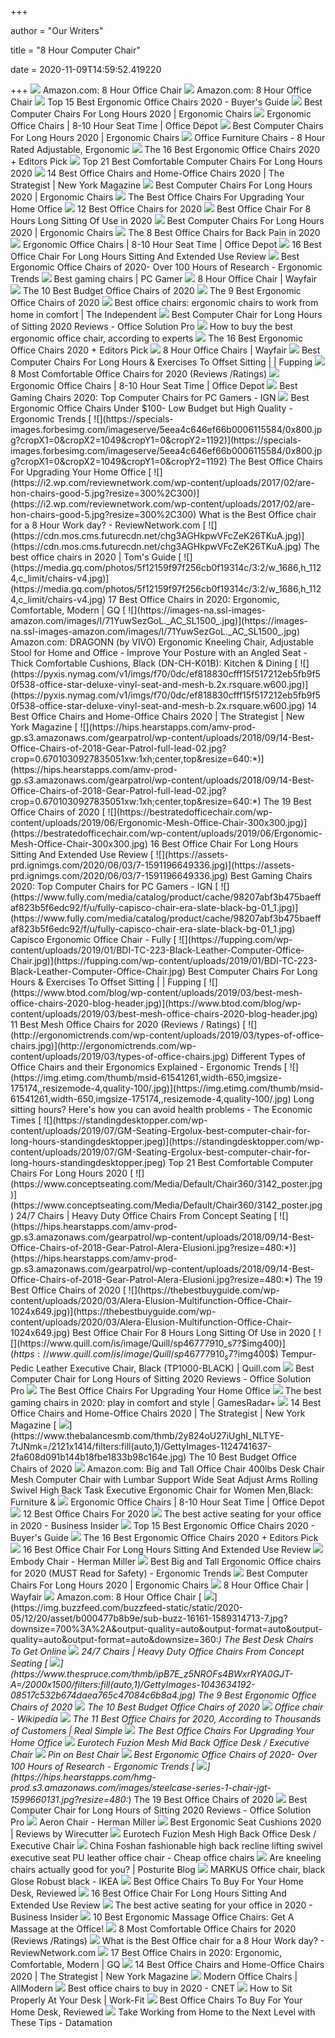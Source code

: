+++
        
author = "Our Writers"
        
title = "8 Hour Computer Chair"
        
date = 2020-11-09T14:59:52.419220
        
+++
[ ![](https://m.media-amazon.com/images/I/91iBJfLWy7L._AC_UY218_.jpg)](https://m.media-amazon.com/images/I/91iBJfLWy7L._AC_UY218_.jpg) Amazon.com: 8 Hour Office Chair
[ ![](https://m.media-amazon.com/images/I/61n38DvGVIL._AC_UY218_.jpg)](https://m.media-amazon.com/images/I/61n38DvGVIL._AC_UY218_.jpg) Amazon.com: 8 Hour Office Chair
[ ![](https://www.republiclab.com/wp-content/uploads/2017/08/best-ergonomic-office-chairs-thumbnail.jpg)](https://www.republiclab.com/wp-content/uploads/2017/08/best-ergonomic-office-chairs-thumbnail.jpg) Top 15 Best Ergonomic Office Chairs 2020 - Buyer's Guide
[ ![](https://www.accessoriesadviser.com/wp-content/uploads/2020/02/Computer-Chair-3.png)](https://www.accessoriesadviser.com/wp-content/uploads/2020/02/Computer-Chair-3.png) Best Computer Chairs For Long Hours 2020 | Ergonomic Chairs
[ ![](https://media.officedepot.com/images/t_search,f_auto/products/9046713/WorkPro-12000-Mesh-Series-Ergonomic-Mid)](https://media.officedepot.com/images/t_search,f_auto/products/9046713/WorkPro-12000-Mesh-Series-Ergonomic-Mid) Ergonomic Office Chairs | 8-10 Hour Seat Time | Office Depot
[ ![](https://www.accessoriesadviser.com/wp-content/uploads/2020/02/Computer-Chair-8.png)](https://www.accessoriesadviser.com/wp-content/uploads/2020/02/Computer-Chair-8.png) Best Computer Chairs For Long Hours 2020 | Ergonomic Chairs
[ ![](https://cubiture.com/wp-content/uploads/2018/01/Ergo-Office-Furniture-Chairs-For-Sale-VOC-540.jpg)](https://cubiture.com/wp-content/uploads/2018/01/Ergo-Office-Furniture-Chairs-For-Sale-VOC-540.jpg) Office Furniture Chairs - 8 Hour Rated Adjustable, Ergonomic
[ ![](https://i.ytimg.com/vi/7YVTS6Yj4Co/maxresdefault.jpg)](https://i.ytimg.com/vi/7YVTS6Yj4Co/maxresdefault.jpg) The 16 Best Ergonomic Office Chairs 2020 + Editors Pick
[ ![](https://standingdesktopper.com/wp-content/uploads/2018/11/Serta-Comfortable-Executive-Office-Chair.jpeg)](https://standingdesktopper.com/wp-content/uploads/2018/11/Serta-Comfortable-Executive-Office-Chair.jpeg) Top 21 Best Comfortable Computer Chairs For Long Hours 2020
[ ![](https://pyxis.nymag.com/v1/imgs/fdc/3a6/86a7075e3525ef1c07994401e3cd530a78-amazon-basics-exec-chair.rsquare.w600.jpg)](https://pyxis.nymag.com/v1/imgs/fdc/3a6/86a7075e3525ef1c07994401e3cd530a78-amazon-basics-exec-chair.rsquare.w600.jpg) 14 Best Office Chairs and Home-Office Chairs 2020 | The Strategist | New  York Magazine
[ ![](https://www.accessoriesadviser.com/wp-content/uploads/2020/02/Computer-Chair-1.png)](https://www.accessoriesadviser.com/wp-content/uploads/2020/02/Computer-Chair-1.png) Best Computer Chairs For Long Hours 2020 | Ergonomic Chairs
[ ![](https://specials-images.forbesimg.com/imageserve/5eea485bdb3b680006a1e736/960x0.jpg?cropX1=0&cropX2=800&cropY1=233&cropY2=766)](https://specials-images.forbesimg.com/imageserve/5eea485bdb3b680006a1e736/960x0.jpg?cropX1=0&cropX2=800&cropY1=233&cropY2=766) The Best Office Chairs For Upgrading Your Home Office
[ ![](https://www.btod.com/blog/wp-content/uploads/2019/02/affirm.jpg)](https://www.btod.com/blog/wp-content/uploads/2019/02/affirm.jpg) 12 Best Office Chairs for 2020
[ ![](https://thebestbuyguide.com/wp-content/uploads/2020/03/Best-office-chair-for-8-hours-long-sitting.jpg)](https://thebestbuyguide.com/wp-content/uploads/2020/03/Best-office-chair-for-8-hours-long-sitting.jpg) Best Office Chair For 8 Hours Long Sitting Of Use in 2020
[ ![](https://www.accessoriesadviser.com/wp-content/uploads/2020/02/Computer-Chair-4.png)](https://www.accessoriesadviser.com/wp-content/uploads/2020/02/Computer-Chair-4.png) Best Computer Chairs For Long Hours 2020 | Ergonomic Chairs
[ ![](https://www.thebalancesmb.com/thmb/9U3S19mn6KmviCa9emPCfbqumE0=/640x640/smart/filters:no_upscale()/717tpSVhAvL._SL1001_-5b5f3e8a46e0fb0050e83f91.jpg)](https://www.thebalancesmb.com/thmb/9U3S19mn6KmviCa9emPCfbqumE0=/640x640/smart/filters:no_upscale()/717tpSVhAvL._SL1001_-5b5f3e8a46e0fb0050e83f91.jpg) The 8 Best Office Chairs for Back Pain in 2020
[ ![](https://media.officedepot.com/images/t_search,f_auto/products/349410/Lorell-Ergonomic-MeshFabric-Mid-Back-Chair)](https://media.officedepot.com/images/t_search,f_auto/products/349410/Lorell-Ergonomic-MeshFabric-Mid-Back-Chair) Ergonomic Office Chairs | 8-10 Hour Seat Time | Office Depot
[ ![](https://bestratedofficechair.com/wp-content/uploads/2015/06/Boss-Black-LeatherPlus-Executive-Chair.jpg)](https://bestratedofficechair.com/wp-content/uploads/2015/06/Boss-Black-LeatherPlus-Executive-Chair.jpg) 16 Best Office Chair For Long Hours Sitting And Extended Use Review
[ ![](http://ergonomictrends.com/wp-content/uploads/2017/07/best-office-chairs-reviews-1.png)](http://ergonomictrends.com/wp-content/uploads/2017/07/best-office-chairs-reviews-1.png) Best Ergonomic Office Chairs of 2020- Over 100 Hours of Research -  Ergonomic Trends
[ ![](https://cdn.mos.cms.futurecdn.net/eTsGaLnVkpozHC9CqhA6dK.jpg)](https://cdn.mos.cms.futurecdn.net/eTsGaLnVkpozHC9CqhA6dK.jpg) Best gaming chairs | PC Gamer
[ ![](https://secure.img1-ag.wfcdn.com/im/31878451/resize-h600-w600%5Ecompr-r85/1275/127569358/Wayfair+Basics+Mesh+Task+Office+Chair.jpg)](https://secure.img1-ag.wfcdn.com/im/31878451/resize-h600-w600%5Ecompr-r85/1275/127569358/Wayfair+Basics+Mesh+Task+Office+Chair.jpg) 8 Hour Office Chair | Wayfair
[ ![](https://www.thebalancesmb.com/thmb/32NtoHYiBK2h31vY8T2PcD6kgZQ=/1500x1500/smart/filters:no_upscale()/ModwayArticulateErgonomicMeshOfficeChairinBlack-5b21558bba61770037203394.jpg)](https://www.thebalancesmb.com/thmb/32NtoHYiBK2h31vY8T2PcD6kgZQ=/1500x1500/smart/filters:no_upscale()/ModwayArticulateErgonomicMeshOfficeChairinBlack-5b21558bba61770037203394.jpg) The 10 Best Budget Office Chairs of 2020
[ ![](https://www.thespruce.com/thmb/-TZyNjYe9X5gmb6qiT_EEjPYhE8=/683x683/smart/filters:no_upscale()/ScreenShot2019-06-11at11.37.40AM-e3c3909c6da94f0d90e0ec7ed8c58ed1.png)](https://www.thespruce.com/thmb/-TZyNjYe9X5gmb6qiT_EEjPYhE8=/683x683/smart/filters:no_upscale()/ScreenShot2019-06-11at11.37.40AM-e3c3909c6da94f0d90e0ec7ed8c58ed1.png) The 9 Best Ergonomic Office Chairs of 2020
[ ![](https://static.independent.co.uk/s3fs-public/thumbnails/image/2020/03/16/16/best-ergonomic-office-chairs-indybest.jpg?width=1200)](https://static.independent.co.uk/s3fs-public/thumbnails/image/2020/03/16/16/best-ergonomic-office-chairs-indybest.jpg?width=1200) Best office chairs: ergonomic chairs to work from home in comfort | The  Independent
[ ![](https://officesolutionpro.com/wp-content/uploads/2020/02/Best-Computer-Chair-for-Long-Hours-of-Sitting-02-officesolutionpro.com_.jpg)](https://officesolutionpro.com/wp-content/uploads/2020/02/Best-Computer-Chair-for-Long-Hours-of-Sitting-02-officesolutionpro.com_.jpg) Best Computer Chair for Long Hours of Sitting 2020 Reviews - Office  Solution Pro
[ ![](https://media2.s-nbcnews.com/i/newscms/2020_25/3390893/ergonomic-office-chairs-kr-2x1-tease-200618_38008296185ce90fd52b401caf79df24.jpg)](https://media2.s-nbcnews.com/i/newscms/2020_25/3390893/ergonomic-office-chairs-kr-2x1-tease-200618_38008296185ce90fd52b401caf79df24.jpg) How to buy the best ergonomic office chair, according to experts
[ ![](https://www.omnicoreagency.com/wp-content/uploads/2020/05/Autonomous-Ergo-Chair-2-List-2.jpg)](https://www.omnicoreagency.com/wp-content/uploads/2020/05/Autonomous-Ergo-Chair-2-List-2.jpg) The 16 Best Ergonomic Office Chairs 2020 + Editors Pick
[ ![](https://secure.img1-ag.wfcdn.com/im/57059049/resize-h310-w310%5Ecompr-r85/1210/121001771/high-back-desk-chair.jpg)](https://secure.img1-ag.wfcdn.com/im/57059049/resize-h310-w310%5Ecompr-r85/1210/121001771/high-back-desk-chair.jpg) 8 Hour Office Chairs | Wayfair
[ ![](https://fupping.com/wp-content/uploads/2019/01/dane-deaner-272368-unsplash-1-1152x922.jpg)](https://fupping.com/wp-content/uploads/2019/01/dane-deaner-272368-unsplash-1-1152x922.jpg) Best Computer Chairs For Long Hours & Exercises To Offset Sitting | |  Fupping
[ ![](https://www.btod.com/blog/wp-content/uploads/2019/04/most-comfortable-office-chairs-2020-blog-header.jpg)](https://www.btod.com/blog/wp-content/uploads/2019/04/most-comfortable-office-chairs-2020-blog-header.jpg) 8 Most Comfortable Office Chairs for 2020 (Reviews /Ratings)
[ ![](https://media.officedepot.com/images/t_search,f_auto/products/561812/Serta-Commercial-Motif-Fabric-Ergonomic-Big)](https://media.officedepot.com/images/t_search,f_auto/products/561812/Serta-Commercial-Motif-Fabric-Ergonomic-Big) Ergonomic Office Chairs | 8-10 Hour Seat Time | Office Depot
[ ![](https://oyster.ignimgs.com/wordpress/stg.ign.com/2019/06/Titan-2.jpg)](https://oyster.ignimgs.com/wordpress/stg.ign.com/2019/06/Titan-2.jpg) Best Gaming Chairs 2020: Top Computer Chairs for PC Gamers - IGN
[ ![](http://ergonomictrends.com/wp-content/uploads/2018/04/best-ergonomic-office-chairs-under-100-reviews.jpg)](http://ergonomictrends.com/wp-content/uploads/2018/04/best-ergonomic-office-chairs-under-100-reviews.jpg) Best Ergonomic Office Chairs Under $100- Low Budget but High Quality -  Ergonomic Trends
[ ![](https://specials-images.forbesimg.com/imageserve/5eea4c646ef66b0006115584/0x800.jpg?cropX1=0&cropX2=1049&cropY1=0&cropY2=1192)](https://specials-images.forbesimg.com/imageserve/5eea4c646ef66b0006115584/0x800.jpg?cropX1=0&cropX2=1049&cropY1=0&cropY2=1192) The Best Office Chairs For Upgrading Your Home Office
[ ![](https://i2.wp.com/reviewnetwork.com/wp-content/uploads/2017/02/are-hon-chairs-good-5.jpg?resize=300%2C300)](https://i2.wp.com/reviewnetwork.com/wp-content/uploads/2017/02/are-hon-chairs-good-5.jpg?resize=300%2C300) What is the Best Office chair for a 8 Hour Work day? - ReviewNetwork.com
[ ![](https://cdn.mos.cms.futurecdn.net/chg3AGHkpwVFcZeK26TKuA.jpg)](https://cdn.mos.cms.futurecdn.net/chg3AGHkpwVFcZeK26TKuA.jpg) The best office chairs in 2020 | Tom's Guide
[ ![](https://media.gq.com/photos/5f12159f97f256cb0f19314c/3:2/w_1686,h_1124,c_limit/chairs-v4.jpg)](https://media.gq.com/photos/5f12159f97f256cb0f19314c/3:2/w_1686,h_1124,c_limit/chairs-v4.jpg) 17 Best Office Chairs in 2020: Ergonomic, Comfortable, Modern | GQ
[ ![](https://images-na.ssl-images-amazon.com/images/I/71YuwSezGoL._AC_SL1500_.jpg)](https://images-na.ssl-images-amazon.com/images/I/71YuwSezGoL._AC_SL1500_.jpg) Amazon.com: DRAGONN (by VIVO) Ergonomic Kneeling Chair, Adjustable Stool  for Home and Office - Improve Your Posture with an Angled Seat - Thick  Comfortable Cushions, Black (DN-CH-K01B): Kitchen & Dining
[ ![](https://pyxis.nymag.com/v1/imgs/f70/0dc/ef818830cfff15f517212eb5fb9f50f538-office-star-deluxe-vinyl-seat-and-mesh-b.2x.rsquare.w600.jpg)](https://pyxis.nymag.com/v1/imgs/f70/0dc/ef818830cfff15f517212eb5fb9f50f538-office-star-deluxe-vinyl-seat-and-mesh-b.2x.rsquare.w600.jpg) 14 Best Office Chairs and Home-Office Chairs 2020 | The Strategist | New  York Magazine
[ ![](https://hips.hearstapps.com/amv-prod-gp.s3.amazonaws.com/gearpatrol/wp-content/uploads/2018/09/14-Best-Office-Chairs-of-2018-Gear-Patrol-full-lead-02.jpg?crop=0.6701030927835051xw:1xh;center,top&resize=640:*)](https://hips.hearstapps.com/amv-prod-gp.s3.amazonaws.com/gearpatrol/wp-content/uploads/2018/09/14-Best-Office-Chairs-of-2018-Gear-Patrol-full-lead-02.jpg?crop=0.6701030927835051xw:1xh;center,top&resize=640:*) The 19 Best Office Chairs of 2020
[ ![](https://bestratedofficechair.com/wp-content/uploads/2019/06/Ergonomic-Mesh-Office-Chair-300x300.jpg)](https://bestratedofficechair.com/wp-content/uploads/2019/06/Ergonomic-Mesh-Office-Chair-300x300.jpg) 16 Best Office Chair For Long Hours Sitting And Extended Use Review
[ ![](https://assets-prd.ignimgs.com/2020/06/03/7-1591196649336.jpg)](https://assets-prd.ignimgs.com/2020/06/03/7-1591196649336.jpg) Best Gaming Chairs 2020: Top Computer Chairs for PC Gamers - IGN
[ ![](https://www.fully.com/media/catalog/product/cache/98207abf3b475baeffaf823b5f6edc92/f/u/fully-capisco-chair-era-slate-black-bg-01_1.jpg)](https://www.fully.com/media/catalog/product/cache/98207abf3b475baeffaf823b5f6edc92/f/u/fully-capisco-chair-era-slate-black-bg-01_1.jpg) Capisco Ergonomic Office Chair - Fully
[ ![](https://fupping.com/wp-content/uploads/2019/01/BDI-TC-223-Black-Leather-Computer-Office-Chair.jpg)](https://fupping.com/wp-content/uploads/2019/01/BDI-TC-223-Black-Leather-Computer-Office-Chair.jpg) Best Computer Chairs For Long Hours & Exercises To Offset Sitting | |  Fupping
[ ![](https://www.btod.com/blog/wp-content/uploads/2019/03/best-mesh-office-chairs-2020-blog-header.jpg)](https://www.btod.com/blog/wp-content/uploads/2019/03/best-mesh-office-chairs-2020-blog-header.jpg) 11 Best Mesh Office Chairs for 2020 (Reviews / Ratings)
[ ![](http://ergonomictrends.com/wp-content/uploads/2019/03/types-of-office-chairs.jpg)](http://ergonomictrends.com/wp-content/uploads/2019/03/types-of-office-chairs.jpg) Different Types of Office Chairs and their Ergonomics Explained - Ergonomic  Trends
[ ![](https://img.etimg.com/thumb/msid-61541261,width-650,imgsize-175174,,resizemode-4,quality-100/.jpg)](https://img.etimg.com/thumb/msid-61541261,width-650,imgsize-175174,,resizemode-4,quality-100/.jpg) Long sitting hours? Here's how you can avoid health problems - The Economic  Times
[ ![](https://standingdesktopper.com/wp-content/uploads/2019/07/GM-Seating-Ergolux-best-computer-chair-for-long-hours-standingdesktopper.jpeg)](https://standingdesktopper.com/wp-content/uploads/2019/07/GM-Seating-Ergolux-best-computer-chair-for-long-hours-standingdesktopper.jpeg) Top 21 Best Comfortable Computer Chairs For Long Hours 2020
[ ![](https://www.conceptseating.com/Media/Default/Chair360/3142_poster.jpg)](https://www.conceptseating.com/Media/Default/Chair360/3142_poster.jpg) 24/7 Chairs | Heavy Duty Office Chairs From Concept Seating
[ ![](https://hips.hearstapps.com/amv-prod-gp.s3.amazonaws.com/gearpatrol/wp-content/uploads/2018/09/14-Best-Office-Chairs-of-2018-Gear-Patrol-Alera-Elusioni.jpg?resize=480:*)](https://hips.hearstapps.com/amv-prod-gp.s3.amazonaws.com/gearpatrol/wp-content/uploads/2018/09/14-Best-Office-Chairs-of-2018-Gear-Patrol-Alera-Elusioni.jpg?resize=480:*) The 19 Best Office Chairs of 2020
[ ![](https://thebestbuyguide.com/wp-content/uploads/2020/03/Alera-Elusion-Multifunction-Office-Chair-1024x649.jpg)](https://thebestbuyguide.com/wp-content/uploads/2020/03/Alera-Elusion-Multifunction-Office-Chair-1024x649.jpg) Best Office Chair For 8 Hours Long Sitting Of Use in 2020
[ ![](https://www.quill.com/is/image/Quill/sp46777910_s7?$img400$)](https://www.quill.com/is/image/Quill/sp46777910_s7?$img400$) Tempur-Pedic Leather Executive Chair, Black (TP1000-BLACK) | Quill.com
[ ![](https://officesolutionpro.com/wp-content/uploads/2020/02/Best-Computer-Chair-for-Long-Hours-of-Sitting-05-officesolutionpro.com_.jpg)](https://officesolutionpro.com/wp-content/uploads/2020/02/Best-Computer-Chair-for-Long-Hours-of-Sitting-05-officesolutionpro.com_.jpg) Best Computer Chair for Long Hours of Sitting 2020 Reviews - Office  Solution Pro
[ ![](https://specials-images.forbesimg.com/imageserve/5f203f62953761c471e7740d/960x0.jpg?fit=scale)](https://specials-images.forbesimg.com/imageserve/5f203f62953761c471e7740d/960x0.jpg?fit=scale) The Best Office Chairs For Upgrading Your Home Office
[ ![](https://cdn.mos.cms.futurecdn.net/JhAv8G8wDXT8JNsSrq3Gvk.jpg)](https://cdn.mos.cms.futurecdn.net/JhAv8G8wDXT8JNsSrq3Gvk.jpg) The best gaming chairs in 2020: play in comfort and style | GamesRadar+
[ ![](https://pyxis.nymag.com/v1/imgs/742/d01/1fcb82626ad99af52e83ff3361fff50c73-sadie-big-and-tall-office-computer-chair.2x.rsquare.w600.jpg)](https://pyxis.nymag.com/v1/imgs/742/d01/1fcb82626ad99af52e83ff3361fff50c73-sadie-big-and-tall-office-computer-chair.2x.rsquare.w600.jpg) 14 Best Office Chairs and Home-Office Chairs 2020 | The Strategist | New  York Magazine
[ ![](https://www.thebalancesmb.com/thmb/2y824oU27iUghI_NLTYE-7tJNmk=/2121x1414/filters:fill(auto,1)/GettyImages-1124741637-2fa608d091b144b18fbe1833b98c164e.jpg)](https://www.thebalancesmb.com/thmb/2y824oU27iUghI_NLTYE-7tJNmk=/2121x1414/filters:fill(auto,1)/GettyImages-1124741637-2fa608d091b144b18fbe1833b98c164e.jpg) The 10 Best Budget Office Chairs of 2020
[ ![](https://images-na.ssl-images-amazon.com/images/I/6116gQcN5xL._AC_SL1010_.jpg)](https://images-na.ssl-images-amazon.com/images/I/6116gQcN5xL._AC_SL1010_.jpg) Amazon.com: Big and Tall Office Chair 400lbs Desk Chair Mesh Computer Chair  with Lumbar Support Wide Seat Adjust Arms Rolling Swivel High Back Task  Executive Ergonomic Chair for Women Men,Black: Furniture &
[ ![](https://media.officedepot.com/images/t_search,f_auto/products/974738/HON-Exposure-Mesh-High-Back-Task)](https://media.officedepot.com/images/t_search,f_auto/products/974738/HON-Exposure-Mesh-High-Back-Task) Ergonomic Office Chairs | 8-10 Hour Seat Time | Office Depot
[ ![](https://www.btod.com/blog/wp-content/uploads/2019/10/best-office-chairs-2020-blog-header.jpg)](https://www.btod.com/blog/wp-content/uploads/2019/10/best-office-chairs-2020-blog-header.jpg) 12 Best Office Chairs For 2020
[ ![](https://i.insider.com/5eb45d273dac9a0544473b84?width=800&format=jpeg)](https://i.insider.com/5eb45d273dac9a0544473b84?width=800&format=jpeg) The best active seating for your office in 2020 - Business Insider
[ ![](https://www.republiclab.com/wp-content/uploads/2017/08/Serta-Back-Mid-Back-Office-Chair.jpg)](https://www.republiclab.com/wp-content/uploads/2017/08/Serta-Back-Mid-Back-Office-Chair.jpg) Top 15 Best Ergonomic Office Chairs 2020 - Buyer's Guide
[ ![](https://www.omnicoreagency.com/wp-content/uploads/2020/01/GM-Seating-Ergolux-Genuine-Leather-Executive-Hi-Swivel-Chair-List.jpg)](https://www.omnicoreagency.com/wp-content/uploads/2020/01/GM-Seating-Ergolux-Genuine-Leather-Executive-Hi-Swivel-Chair-List.jpg) The 16 Best Ergonomic Office Chairs 2020 + Editors Pick
[ ![](https://bestratedofficechair.com/wp-content/uploads/2019/05/Adjustable-Kneeling-Chairs-for-Home-and-Office-1024x1024.jpg)](https://bestratedofficechair.com/wp-content/uploads/2019/05/Adjustable-Kneeling-Chairs-for-Home-and-Office-1024x1024.jpg) 16 Best Office Chair For Long Hours Sitting And Extended Use Review
[ ![](https://store.hermanmiller.com/on/demandware.static/-/Sites-master-catalog/default/dw545a3d5a/gallery/4737/4737-gallery11.jpg)](https://store.hermanmiller.com/on/demandware.static/-/Sites-master-catalog/default/dw545a3d5a/gallery/4737/4737-gallery11.jpg) Embody Chair - Herman Miller
[ ![](http://ergonomictrends.com/wp-content/uploads/2018/06/best-big-and-tall-office-chairs.jpg)](http://ergonomictrends.com/wp-content/uploads/2018/06/best-big-and-tall-office-chairs.jpg) Best Big and Tall Ergonomic Office chairs for 2020 (MUST Read for Safety) -  Ergonomic Trends
[ ![](https://www.accessoriesadviser.com/wp-content/uploads/2020/02/Ergohuman-High-Back-Computer-Chair-Review-300x300.png)](https://www.accessoriesadviser.com/wp-content/uploads/2020/02/Ergohuman-High-Back-Computer-Chair-Review-300x300.png) Best Computer Chairs For Long Hours 2020 | Ergonomic Chairs
[ ![](https://secure.img1-ag.wfcdn.com/im/58266798/resize-h160-w160%5Ecompr-r85/2286/22862045/Office+Chair.jpg)](https://secure.img1-ag.wfcdn.com/im/58266798/resize-h160-w160%5Ecompr-r85/2286/22862045/Office+Chair.jpg) 8 Hour Office Chair | Wayfair
[ ![](https://m.media-amazon.com/images/I/41Fql48hBML._SS400_.jpg)](https://m.media-amazon.com/images/I/41Fql48hBML._SS400_.jpg) Amazon.com: 8 Hour Office Chair
[ ![](https://img.buzzfeed.com/buzzfeed-static/static/2020-05/12/20/asset/b000477b8b9e/sub-buzz-16161-1589314713-7.jpg?downsize=700%3A%2A&output-quality=auto&output-format=auto&output-quality=auto&output-format=auto&downsize=360:*)](https://img.buzzfeed.com/buzzfeed-static/static/2020-05/12/20/asset/b000477b8b9e/sub-buzz-16161-1589314713-7.jpg?downsize=700%3A%2A&output-quality=auto&output-format=auto&output-quality=auto&output-format=auto&downsize=360:*) The Best Desk Chairs To Get Online
[ ![](https://www.conceptseating.com/Media/Default/Chair360/3150%20Operator%20Chair/3150hr_op-chair_665x1000.jpg)](https://www.conceptseating.com/Media/Default/Chair360/3150%20Operator%20Chair/3150hr_op-chair_665x1000.jpg) 24/7 Chairs | Heavy Duty Office Chairs From Concept Seating
[ ![](https://www.thespruce.com/thmb/ipB7E_z5NROFs4BWxrRYA0GJT-A=/2000x1500/filters:fill(auto,1)/GettyImages-1043634192-08517c532b674daea765c47084c6b8a4.jpg)](https://www.thespruce.com/thmb/ipB7E_z5NROFs4BWxrRYA0GJT-A=/2000x1500/filters:fill(auto,1)/GettyImages-1043634192-08517c532b674daea765c47084c6b8a4.jpg) The 9 Best Ergonomic Office Chairs of 2020
[ ![](https://m.media-amazon.com/images/I/41j5mBKAoQL.jpg)](https://m.media-amazon.com/images/I/41j5mBKAoQL.jpg) The 10 Best Budget Office Chairs of 2020
[ ![](https://upload.wikimedia.org/wikipedia/commons/4/4b/Desk_chair.jpg)](https://upload.wikimedia.org/wikipedia/commons/4/4b/Desk_chair.jpg) Office chair - Wikipedia
[ ![](https://imagesvc.meredithcorp.io/v3/mm/image?q=85&c=sc&poi=%5B1000%2C562%5D&w=2000&h=1047&url=https%3A%2F%2Fstatic.onecms.io%2Fwp-content%2Fuploads%2Fsites%2F23%2F2020%2F03%2F26%2Fdesk-chair-tout-2000.jpg)](https://imagesvc.meredithcorp.io/v3/mm/image?q=85&c=sc&poi=%5B1000%2C562%5D&w=2000&h=1047&url=https%3A%2F%2Fstatic.onecms.io%2Fwp-content%2Fuploads%2Fsites%2F23%2F2020%2F03%2F26%2Fdesk-chair-tout-2000.jpg) The 11 Best Office Chairs for 2020, According to Thousands of Customers |  Real Simple
[ ![](https://thumbor.forbes.com/thumbor/711x1028/https://specials-images.forbesimg.com/imageserve/5eea4d186ef66b0006115587/0x800.jpg?fit=scale)](https://thumbor.forbes.com/thumbor/711x1028/https://specials-images.forbesimg.com/imageserve/5eea4d186ef66b0006115587/0x800.jpg?fit=scale) The Best Office Chairs For Upgrading Your Home Office
[ ![](https://cdn3.volusion.com/ps2ty.k63d4/v/vspfiles/photos/FUZ5B-LO-2.jpg?v-cache=1512514951)](https://cdn3.volusion.com/ps2ty.k63d4/v/vspfiles/photos/FUZ5B-LO-2.jpg?v-cache=1512514951) Eurotech Fuzion Mesh Mid Back Office Desk / Executive Chair
[ ![](https://i.pinimg.com/originals/26/f0/72/26f07249b78df65dc01499d3928e16d9.jpg)](https://i.pinimg.com/originals/26/f0/72/26f07249b78df65dc01499d3928e16d9.jpg) Pin on Best Chair
[ ![](http://ergonomictrends.com/wp-content/uploads/2018/06/Gates-Leather-Executive-Chair2.jpg)](http://ergonomictrends.com/wp-content/uploads/2018/06/Gates-Leather-Executive-Chair2.jpg) Best Ergonomic Office Chairs of 2020- Over 100 Hours of Research -  Ergonomic Trends
[ ![](https://hips.hearstapps.com/hmg-prod.s3.amazonaws.com/images/steelcase-series-1-chair-jgt-1599660131.jpg?resize=480:*)](https://hips.hearstapps.com/hmg-prod.s3.amazonaws.com/images/steelcase-series-1-chair-jgt-1599660131.jpg?resize=480:*) The 19 Best Office Chairs of 2020
[ ![](https://officesolutionpro.com/wp-content/uploads/2020/02/Best-Computer-Chair-for-Long-Hours-of-Sitting-04-officesolutionpro.com_.jpg)](https://officesolutionpro.com/wp-content/uploads/2020/02/Best-Computer-Chair-for-Long-Hours-of-Sitting-04-officesolutionpro.com_.jpg) Best Computer Chair for Long Hours of Sitting 2020 Reviews - Office  Solution Pro
[ ![](https://store.hermanmiller.com/on/demandware.static/-/Sites-master-catalog/default/dw24b9a417/gallery/2195348/2195348-gallery8.jpg)](https://store.hermanmiller.com/on/demandware.static/-/Sites-master-catalog/default/dw24b9a417/gallery/2195348/2195348-gallery8.jpg) Aeron Chair - Herman Miller
[ ![](https://cdn.thewirecutter.com/wp-content/media/2020/09/ergonomicseatcushions2020-2048-9754.jpg?auto=webp&crop=1.91:1&width=1200)](https://cdn.thewirecutter.com/wp-content/media/2020/09/ergonomicseatcushions2020-2048-9754.jpg?auto=webp&crop=1.91:1&width=1200) Best Ergonomic Seat Cushions 2020 | Reviews by Wirecutter
[ ![](https://cdn3.volusion.com/ps2ty.k63d4/v/vspfiles/photos/FUZ6B-HI-2.jpg?v-cache=1512514951)](https://cdn3.volusion.com/ps2ty.k63d4/v/vspfiles/photos/FUZ6B-HI-2.jpg?v-cache=1512514951) Eurotech Fuzion Mesh High Back Office Desk / Executive Chair
[ ![](http://www.rongfuofficechair.com/wp-content/uploads/2017/08/China-fashionable-high-back-recline-lifting-swivel-executive-PU-leather-office-chair-2.jpg)](http://www.rongfuofficechair.com/wp-content/uploads/2017/08/China-fashionable-high-back-recline-lifting-swivel-executive-PU-leather-office-chair-2.jpg) China Foshan fashionable high back recline lifting swivel executive seat PU  leather office chair - Cheap office chairs
[ ![](http://www.posturite.co.uk/blog/wp-content/uploads/2018/10/kneeling-capisco-blog_images.jpg)](http://www.posturite.co.uk/blog/wp-content/uploads/2018/10/kneeling-capisco-blog_images.jpg) Are kneeling chairs actually good for you? | Posturite Blog
[ ![](https://www.ikea.com/us/en/images/products/markus-office-chair-glose-black__0657156_PE709640_S5.JPG)](https://www.ikea.com/us/en/images/products/markus-office-chair-glose-black__0657156_PE709640_S5.JPG) MARKUS Office chair, black Glose Robust black - IKEA
[ ![](https://www.refinery29.com/images/10122521.jpeg?format=webp&width=720&height=864&quality=85&crop=5%3A6)](https://www.refinery29.com/images/10122521.jpeg?format=webp&width=720&height=864&quality=85&crop=5%3A6) Best Office Chairs To Buy For Your Home Desk, Reviewed
[ ![](https://bestratedofficechair.com/wp-content/uploads/2019/05/Best-Ergonomic-Executive-Gaming-Chair-300x300.jpg)](https://bestratedofficechair.com/wp-content/uploads/2019/05/Best-Ergonomic-Executive-Gaming-Chair-300x300.jpg) 16 Best Office Chair For Long Hours Sitting And Extended Use Review
[ ![](https://i.insider.com/5eb466a4cdfd480b6b171183?width=1100&format=jpeg&auto=webp)](https://i.insider.com/5eb466a4cdfd480b6b171183?width=1100&format=jpeg&auto=webp) The best active seating for your office in 2020 - Business Insider
[ ![](https://www.massageaholic.com/wp-content/uploads/2019/07/High-Back-Executive-Massage-office-chair.jpg)](https://www.massageaholic.com/wp-content/uploads/2019/07/High-Back-Executive-Massage-office-chair.jpg) 10 Best Ergonomic Massage Office Chairs: Get A Massage at the Office!
[ ![](https://www.btod.com/blog/wp-content/uploads/2019/04/most-comfortable-office-chairs-5-best-seat-comfort.jpg)](https://www.btod.com/blog/wp-content/uploads/2019/04/most-comfortable-office-chairs-5-best-seat-comfort.jpg) 8 Most Comfortable Office Chairs for 2020 (Reviews /Ratings)
[ ![](https://i0.wp.com/reviewnetwork.com/wp-content/uploads/2017/02/2017-02-27-10_03_13-150px-x-150px-%E2%80%93-Untitled-Design.png?resize=300%2C298)](https://i0.wp.com/reviewnetwork.com/wp-content/uploads/2017/02/2017-02-27-10_03_13-150px-x-150px-%E2%80%93-Untitled-Design.png?resize=300%2C298) What is the Best Office chair for a 8 Hour Work day? - ReviewNetwork.com
[ ![](https://media.gq.com/photos/5ed14d604e139ea2f5352482/master/w_1280%2Cc_limit/Bodybilt-'Aircelli'-office-chair.jpg)](https://media.gq.com/photos/5ed14d604e139ea2f5352482/master/w_1280%2Cc_limit/Bodybilt-'Aircelli'-office-chair.jpg) 17 Best Office Chairs in 2020: Ergonomic, Comfortable, Modern | GQ
[ ![](https://pyxis.nymag.com/v1/imgs/61a/801/c0310140bb4b4ded27a02d48d2ecc677ef.rdeep-vertical.w245.jpg)](https://pyxis.nymag.com/v1/imgs/61a/801/c0310140bb4b4ded27a02d48d2ecc677ef.rdeep-vertical.w245.jpg) 14 Best Office Chairs and Home-Office Chairs 2020 | The Strategist | New  York Magazine
[ ![](https://secure.img1-fg.wfcdn.com/im/04910635/resize-h600-w600%5Ecompr-r85/1818/18186040/Office+Chairs.jpg)](https://secure.img1-fg.wfcdn.com/im/04910635/resize-h600-w600%5Ecompr-r85/1818/18186040/Office+Chairs.jpg) Modern Office Chairs | AllModern
[ ![](https://cnet2.cbsistatic.com/img/GRo-GylewM5N39e16q82prn8Gog=/940x528/2020/08/03/92e8293d-d387-4aa5-9494-f9f4038830ab/hbada.jpg)](https://cnet2.cbsistatic.com/img/GRo-GylewM5N39e16q82prn8Gog=/940x528/2020/08/03/92e8293d-d387-4aa5-9494-f9f4038830ab/hbada.jpg) Best office chairs to buy in 2020 - CNET
[ ![](https://assets.website-files.com/5876c7374691a7d805ce8d19/5aa15464efcfd20001628a17_shutterstock_524133304.jpg)](https://assets.website-files.com/5876c7374691a7d805ce8d19/5aa15464efcfd20001628a17_shutterstock_524133304.jpg) How to Sit Properly At Your Desk | Work-Fit
[ ![](https://www.refinery29.com/images/9766872.jpeg?format=pjpg&auto=webp&resize-filter=lanczos2&quality=50&sharpen=a3%2Cr3%2Ct0&optimize=low&width=960)](https://www.refinery29.com/images/9766872.jpeg?format=pjpg&auto=webp&resize-filter=lanczos2&quality=50&sharpen=a3%2Cr3%2Ct0&optimize=low&width=960) Best Office Chairs To Buy For Your Home Desk, Reviewed
[ ![](https://www.datamationis.com/wp-content/uploads/2020/04/home-office-furniture.jpg)](https://www.datamationis.com/wp-content/uploads/2020/04/home-office-furniture.jpg) Take Working from Home to the Next Level with These Tips - Datamation
